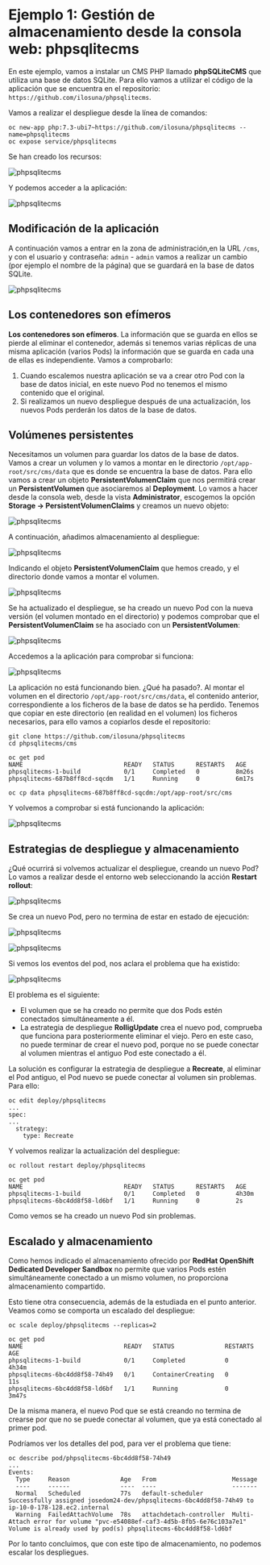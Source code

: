 # Ejemplo 1: Gestión de almacenamiento desde la consola web: phpsqlitecms

En este ejemplo, vamos a instalar un CMS PHP llamado **phpSQLiteCMS** que utiliza una base de datos SQLite. Para ello vamos a utilizar el código de la aplicación que se encuentra en el repositorio: `https://github.com/ilosuna/phpsqlitecms`.

Vamos a realizar el despliegue desde la línea de comandos:

    oc new-app php:7.3-ubi7~https://github.com/ilosuna/phpsqlitecms --name=phpsqlitecms
    oc expose service/phpsqlitecms

Se han creado los recursos:

![phpsqlitecms](img/phpsqlitecms1.png)

Y podemos acceder a la aplicación:

![phpsqlitecms](img/phpsqlitecms2.png)

## Modificación de la aplicación

A continuación vamos a entrar en la zona de administración,en la URL `/cms`, y con el usuario y contraseña: `admin` - `admin` vamos a realizar un cambio (por ejemplo el nombre de la página) que se guardará en la base de datos SQLite.

![phpsqlitecms](img/phpsqlitecms3.png)

## Los contenedores son efímeros

**Los contenedores son efímeros**. La información que se guarda en ellos se pierde al eliminar el contenedor, además si tenemos varias réplicas de una misma aplicación (varios Pods) la información que se guarda en cada una de ellas es independiente. Vamos a comprobarlo:

1. Cuando escalemos nuestra aplicación se va a crear otro Pod con la base de datos inicial, en este nuevo Pod no tenemos el mismo contenido que el original.
2. Si realizamos un nuevo despliegue después de una actualización, los nuevos Pods perderán los datos de la base de datos.

## Volúmenes persistentes

Necesitamos un volumen para guardar los datos de la base de datos. Vamos a crear un volumen y lo vamos a montar en le directorio `/opt/app-root/src/cms/data` que es donde se encuentra la base de datos. Para ello vamos a crear un objeto **PersistentVolumenClaim** que nos permitirá crear un **PersistentVolumen** que asociaremos al **Deployment**. Lo vamos a hacer desde la consola web, desde la vista **Administrator**, escogemos la opción **Storage -> PersistentVolumenClaims** y creamos un nuevo objeto:

![phpsqlitecms](img/phpsqlitecms4.png)

A continuación, añadimos almacenamiento al despliegue:

![phpsqlitecms](img/phpsqlitecms5.png)

Indicando el objeto **PersistentVolumenClaim** que hemos creado, y el directorio donde vamos a montar el volumen.

![phpsqlitecms](img/phpsqlitecms6.png)

Se ha actualizado el despliegue, se ha creado un nuevo Pod con la nueva versión (el volumen montado en el directorio) y podemos comprobar que el **PersistentVolumenClaim** se ha asociado con un **PersistentVolumen**:

![phpsqlitecms](img/phpsqlitecms12.png)

Accedemos a la aplicación para comprobar si funciona:

![phpsqlitecms](img/phpsqlitecms7.png)

La aplicación no está funcionando bien. ¿Qué ha pasado?. Al montar el volumen en el directorio `/opt/app-root/src/cms/data`, el contenido anterior, correspondiente a los ficheros de la base de datos se ha perdido. Tenemos que copiar en este directorio (en realidad en el volumen) los ficheros necesarios, para ello vamos a copiarlos desde el repositorio:

    git clone https://github.com/ilosuna/phpsqlitecms
    cd phpsqlitecms/cms

    oc get pod
    NAME                            READY   STATUS      RESTARTS   AGE
    phpsqlitecms-1-build            0/1     Completed   0          8m26s
    phpsqlitecms-687b8ff8cd-sqcdm   1/1     Running     0          6m17s

    oc cp data phpsqlitecms-687b8ff8cd-sqcdm:/opt/app-root/src/cms

Y volvemos a comprobar si está funcionando la aplicación:

![phpsqlitecms](img/phpsqlitecms2.png)

## Estrategias de despliegue y almacenamiento

¿Qué ocurrirá si volvemos actualizar el despliegue, creando un nuevo Pod? Lo vamos a realizar desde el entorno web seleccionando la acción **Restart rollout**:

![phpsqlitecms](img/phpsqlitecms8.png)

Se crea un nuevo Pod, pero no termina de estar en estado de ejecución:

![phpsqlitecms](img/phpsqlitecms9.png)

![phpsqlitecms](img/phpsqlitecms10.png)

Si vemos los eventos del pod, nos aclara el problema que ha existido:

![phpsqlitecms](img/phpsqlitecms11.png)

El problema es el siguiente:

* El volumen que se ha creado no permite que dos Pods estén conectados simultáneamente a él.
* La estrategia de despliegue **RolligUpdate** crea el nuevo pod, comprueba que funciona para posteriormente eliminar el viejo. Pero en este caso, no puede terminar de crear el nuevo pod, porque no se puede conectar al volumen mientras el antiguo Pod este conectado a él.

La solución es configurar la estrategia de despliegue a **Recreate**, al eliminar el Pod antiguo, el Pod nuevo se puede conectar al volumen sin problemas. Para ello:

    oc edit deploy/phpsqlitecms
    ...
    spec:
    ...
      strategy:
        type: Recreate

Y volvemos realizar la actualización del despliegue:

    oc rollout restart deploy/phpsqlitecms

    oc get pod
    NAME                            READY   STATUS      RESTARTS   AGE
    phpsqlitecms-1-build            0/1     Completed   0          4h30m
    phpsqlitecms-6bc4dd8f58-ld6bf   1/1     Running     0          2s

Como vemos se ha creado un nuevo Pod sin problemas.

## Escalado y almacenamiento

Como hemos indicado el almacenamiento ofrecido por **RedHat OpenShift Dedicated Developer Sandbox** no permite que varios Pods estén simultáneamente conectado a un mismo volumen, no proporciona almacenamiento compartido.

Esto tiene otra consecuencia, además de la estudiada en el punto anterior. Veamos como se comporta un escalado del despliegue:

    oc scale deploy/phpsqlitecms --replicas=2

    oc get pod
    NAME                            READY   STATUS              RESTARTS   AGE
    phpsqlitecms-1-build            0/1     Completed           0          4h34m
    phpsqlitecms-6bc4dd8f58-74h49   0/1     ContainerCreating   0          11s
    phpsqlitecms-6bc4dd8f58-ld6bf   1/1     Running             0          3m47s

De la misma manera, el nuevo Pod que se está creando no termina de crearse por que no se puede conectar al volumen, que ya está conectado al primer pod.

Podríamos ver los detalles del pod, para ver el problema que tiene:

    oc describe pod/phpsqlitecms-6bc4dd8f58-74h49
    ...
    Events:
      Type     Reason              Age   From                     Message
      ----     ------              ----  ----                     -------
      Normal   Scheduled           77s   default-scheduler        Successfully assigned josedom24-dev/phpsqlitecms-6bc4dd8f58-74h49 to ip-10-0-178-128.ec2.internal
      Warning  FailedAttachVolume  78s   attachdetach-controller  Multi-Attach error for volume "pvc-e54088ef-caf3-4d5b-8fb5-6e76c103a7e1" Volume is already used by pod(s) phpsqlitecms-6bc4dd8f58-ld6bf

Por lo tanto concluimos, que con este tipo de almacenamiento, no podemos escalar los despliegues.
